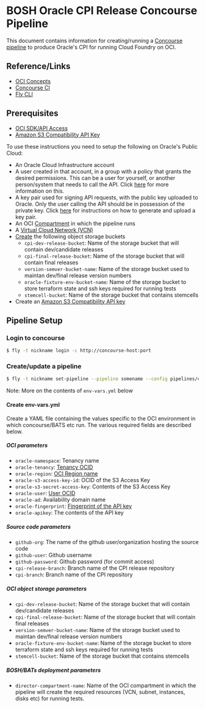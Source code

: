 # BOSH Oracle CPI Release Concourse Pipeline

This document contains information for creating/running a [Concourse pipeline](https://pivotal.io/concourse) to produce Oracle's CPI for running Cloud Foundry on OCI. 

## Reference/Links

* [OCI Concepts](https://docs.us-phoenix-1.oraclecloud.com/Content/GSG/Concepts/concepts.htm)
* [Concourse CI](https://concourse.ci/introduction.html)
* [Fly CLI](https://concourse.ci/fly-cli.html)

## Prerequisites

* [OCI SDK/API Access](https://docs.us-phoenix-1.oraclecloud.com/Content/API/Concepts/sdkconfig.htm)
* [Amazon S3 Compatibility API Key](https://docs.us-phoenix-1.oraclecloud.com/Content/Object/Tasks/s3compatibleapi.htm?Highlight=s3#APIsupport) 

To use these instructions you need to setup the following on Oracle's Public Cloud:
- An Oracle Cloud Infrastructure account
- A user created in that account, in a group with a policy that grants the desired permissions. This can be a user for yourself, or another person/system that needs to call the API. Click [here](https://docs.us-phoenix-1.oraclecloud.com/Content/API/Concepts/apisigningkey.htm#Other) for more information on this. 
- A key pair used for signing API requests, with the public key uploaded to Oracle. Only the user calling the API should be in possession of the private key. Click [here](https://docs.us-phoenix-1.oraclecloud.com/Content/API/Concepts/apisigningkey.htm#How) for instructions on how to generate and upload a key pair.
- An OCI [Compartment](https://docs.us-phoenix-1.oraclecloud.com/Content/GSG/Tasks/choosingcompartments.htm?Highlight=compartment) in which the pipeline runs
- A [Virtual Cloud Network (VCN)](https://docs.us-phoenix-1.oraclecloud.com/Content/Network/Concepts/overview.htm)
- [Create](http://www.oracle.com/webfolder/technetwork/tutorials/obe/cloud/ocis/object-storage/object-storage.html) the following object storage buckets
  * `cpi-dev-release-bucket`: Name of the storage bucket that will contain dev/candidate releases
  * `cpi-final-release-bucket`: Name of the storage bucket that will contain final releases
  * `version-semver-bucket-name`: Name of the storage bucket used to maintan dev/final release version numbers
  * `oracle-fixture-env-bucket-name`: Name of the storage bucket to store terraform state and ssh keys required for running tests
  * `stemcell-bucket`: Name of the storage bucket that contains stemcells
- Create an [Amazon S3 Compatibility API key](https://docs.us-phoenix-1.oraclecloud.com/Content/Identity/Tasks/managingcredentials.htm#To4)

## Pipeline Setup
 
### Login to concourse
```bash
$ fly -t nickname login -c http://concourse-host:port
```

### Create/update a pipeline
```bash
$ fly -t nickname set-pipeline --pipeline somename --config pipelines/cpi-release-pipeline.yml --load-vars-from env-vars.yml
```

Note: More on the contents of `env-vars.yml` below

#### Create env-vars.yml

Create a YAML file containing the values specific to the OCI environment in which concourse/BATS etc run. The various required fields are described below. 

##### OCI parameters 
 
* `oracle-namespace`: Tenancy name  
* `oracle-tenancy`: [Tenancy OCID](https://docs.us-phoenix-1.oraclecloud.com/Content/API/Concepts/apisigningkey.htm#Other)  
* `oracle-region`: [OCI Region name](https://docs.us-phoenix-1.oraclecloud.com/Content/General/Concepts/regions.htm)
* `oracle-s3-access-key-id`: OCID of the S3 Access Key
* `oracle-s3-secret-access-key`: Contents of the S3 Access Key
* `oracle-user`: [User OCID](https://docs.us-phoenix-1.oraclecloud.com/Content/API/Concepts/apisigningkey.htm#Other)
* `oracle-ad`: Availability domain name
* `oracle-fingerprint`: [Fingerprint of the API key](https://docs.us-phoenix-1.oraclecloud.com/Content/API/Concepts/apisigningkey.htm#four)
* `oracle-apikey`: The contents of the API key

##### Source code parameters 
* `github-org`: The name of the github user/organization hosting the source code
* `github-user`: Github username
* `github-password`: Github password (for commit access)
* `cpi-release-branch`: Branch name of the CPI release repository
* `cpi-branch`: Branch name of the CPI repository
           
##### OCI object storage parameters 
* `cpi-dev-release-bucket`: Name of the storage bucket that will contain dev/candidate releases
* `cpi-final-release-bucket`: Name of the storage bucket that will contain final releases
* `version-semver-bucket-name`: Name of the storage bucket used to maintan dev/final release version numbers
* `oracle-fixture-env-bucket-name`: Name of the storage bucket to store terraform state and ssh keys required for running tests
* `stemcell-bucket`: Name of the storage bucket that contains stemcells

##### BOSH/BATs deployment parameters
* `director-compartment-name`: Name of the OCI compartment in which the pipeline will create the required resources (VCN, subnet, instances, disks etc) for running tests. 

